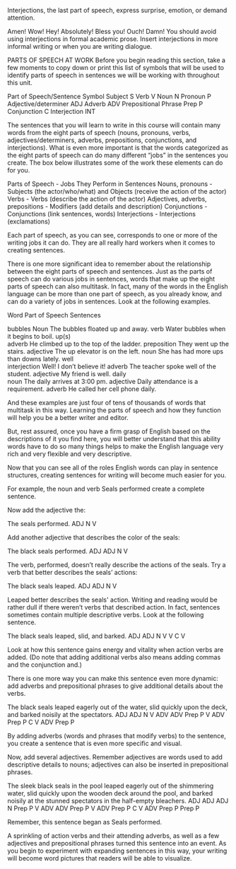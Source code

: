 Interjections, the last part of speech, express surprise, emotion, or demand attention.

Amen!
Wow!
Hey!
Absolutely!
Bless you!
Ouch!
Damn!
You should avoid using interjections in formal academic prose. Insert interjections in more informal writing or when you are writing dialogue.

PARTS OF SPEECH AT WORK
Before you begin reading this section, take a few moments to copy down or print this list of symbols that will be used to identify parts of speech in sentences we will be working with throughout this unit.

Part of Speech/Sentence	Symbol
Subject	S
Verb	V
Noun	N
Pronoun	P
Adjective/determiner	ADJ
Adverb	ADV
Prepositional Phrase	Prep P
Conjunction	C
Interjection	INT

The sentences that you will learn to write in this course will contain many words from the eight parts of speech (nouns, pronouns, verbs, adjectives/determiners, adverbs, prepositions, conjunctions, and interjections). What is even more important is that the words categorized as the eight parts of speech can do many different “jobs” in the sentences you create. The box below illustrates some of the work these elements can do for you.

Parts of Speech	- Jobs They Perform in Sentences
Nouns, pronouns	- Subjects (the actor/who/what) and Objects (receive the action of the actor)
Verbs	- Verbs (describe the action of the actor)
Adjectives, adverbs, prepositions	- Modifiers (add details and description)
Conjunctions -	Conjunctions (link sentences, words)
Interjections	- Interjections (exclamations)

Each part of speech, as you can see, corresponds to one or more of the writing jobs it can do. They are all really hard workers when it comes to creating sentences.

There is one more significant idea to remember about the relationship between the eight parts of speech and sentences. Just as the parts of speech can do various jobs in sentences, words that make up the eight parts of speech can also multitask. In fact, many of the words in the English language can be more than one part of speech, as you already know, and can do a variety of jobs in sentences. Look at the following examples.

Word	Part of Speech	Sentences

bubbles	
Noun	The bubbles floated up and away.
verb	Water bubbles when it begins to boil.
up(s)	
adverb	He climbed up to the top of the ladder.
preposition	They went up the stairs.
adjective	The up elevator is on the left.
noun	She has had more ups than downs lately.
well	
interjection	Well! I don’t believe it!
adverb	The teacher spoke well of the student.
adjective	My friend is well.
daily	
noun	The daily arrives at 3:00 pm.
adjective	Daily attendance is a requirement.
adverb	He called her cell phone daily.

And these examples are just four of tens of thousands of words that multitask in this way. Learning the parts of speech and how they function will help you be a better writer and editor.

But, rest assured, once you have a firm grasp of English based on the descriptions of it you find here, you will better understand that this ability words have to do so many things helps to make the English language very rich and very flexible and very descriptive.

Now that you can see all of the roles English words can play in sentence structures, creating sentences for writing will become much easier for you.

For example, the noun and verb Seals performed create a complete sentence.

Now add the adjective the:

The	seals	performed.
ADJ	N	V

Add another adjective that describes the color of the seals:

The	black	seals	performed.
ADJ	ADJ	N	V

The verb, performed, doesn’t really describe the actions of the seals. Try a verb that better describes the seals’ actions:

The	black	seals	leaped.
ADJ	ADJ	N	V

Leaped better describes the seals' action. Writing and reading would be rather dull if there weren’t verbs that described action. In fact, sentences sometimes contain multiple descriptive verbs. Look at the following sentence.

The	black	seals	leaped,	slid,	and	barked.
ADJ	ADJ	N	V	V	C	V

Look at how this sentence gains energy and vitality when action verbs are added. (Do note that adding additional verbs also means adding commas and the conjunction and.)

There is one more way you can make this sentence even more dynamic: add adverbs and prepositional phrases to give additional details about the verbs.

The	black	seals	leaped	eagerly	out	of the water,	slid	quickly	upon the deck,	and	barked	noisily	at the spectators.
ADJ	ADJ	N	V	ADV	ADV	Prep P	V	ADV	Prep P	C	V	ADV	Prep P

By adding adverbs (words and phrases that modify verbs) to the sentence, you create a sentence that is even more specific and visual.

Now, add several adjectives. Remember adjectives are words used to add descriptive details to nouns; adjectives can also be inserted in prepositional phrases.

The	sleek	black	seals	in the pool	leaped	eagerly	out	of the shimmering water,	slid	quickly	upon the wooden deck around the pool,	and	barked	noisily	at the stunned spectators	in the half-empty bleachers.
ADJ	ADJ	ADJ	N	Prep P	V	ADV	ADV	Prep P	V	ADV	Prep P	C	V	ADV	Prep P	Prep P

Remember, this sentence began as Seals performed.

A sprinkling of action verbs and their attending adverbs, as well as a few adjectives and prepositional phrases turned this sentence into an event. As you begin to experiment with expanding sentences in this way, your writing will become word pictures that readers will be able to visualize.
